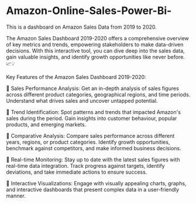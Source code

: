 # Amazon-Online-Sales-Power-Bi-
This is a dashboard on Amazon Sales Data from 2019 to 2020.

The Amazon Sales Dashboard 2019-2020 offers a comprehensive overview of key metrics and trends, empowering stakeholders to make data-driven decisions. With this interactive tool, you can dive deep into the sales data, gain valuable insights, and identify growth opportunities like never before. 📈💡

Key Features of the Amazon Sales Dashboard 2019-2020:

🔹 Sales Performance Analysis: Get an in-depth analysis of sales figures across different product categories, geographical regions, and time periods. Understand what drives sales and uncover untapped potential.

🔹 Trend Identification: Spot patterns and trends that impacted Amazon's sales during the period. Gain insights into customer behaviour, popular products, and emerging markets.

🔹 Comparative Analysis: Compare sales performance across different years, regions, or product categories. Identify growth opportunities, benchmark against competitors, and make informed business decisions.

🔹 Real-time Monitoring: Stay up to date with the latest sales figures with real-time data integration. Track progress against targets, identify deviations, and take immediate actions to ensure success.

🔹 Interactive Visualizations: Engage with visually appealing charts, graphs, and interactive dashboards that present complex data in a user-friendly manner.

